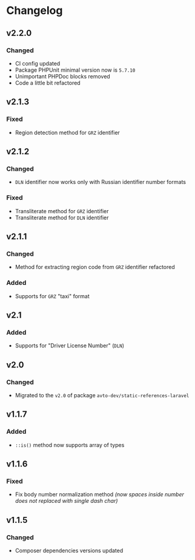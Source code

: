 # Changelog

## v2.2.0

### Changed

- CI config updated
- Package PHPUnit minimal version now is `5.7.10`
- Unimportant PHPDoc blocks removed
- Code a little bit refactored

## v2.1.3

### Fixed

- Region detection method for `GRZ` identifier

## v2.1.2

### Changed

- `DLN` identifier now works only with Russian identifier number formats

### Fixed

- Transliterate method for `GRZ` identifier
- Transliterate method for `DLN` identifier

## v2.1.1

### Changed

- Method for extracting region code from `GRZ` identifier refactored

### Added

- Supports for `GRZ` "taxi" format

## v2.1

### Added

- Supports for "Driver License Number" (`DLN`)

## v2.0

### Changed

- Migrated to the `v2.0` of package `avto-dev/static-references-laravel`

## v1.1.7

### Added

- `::is()` method now supports array of types

## v1.1.6

### Fixed

- Fix body number normalization method *(now spaces inside number does not replaced with single dash char)*

## v1.1.5

### Changed

- Composer dependencies versions updated
